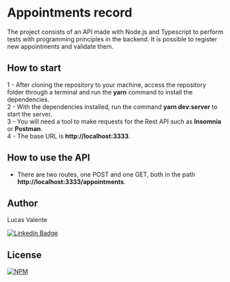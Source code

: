# Appointments record

The project consists of an API made with Node.js and Typescript to perform tests with programming principles in the backend. It is possible to register new appointments and validate them.

## How to start

1 - After cloning the repository to your machine, access the repository folder through a terminal and run the <b>yarn</b> command to install the dependencies.</br>
2 - With the dependencies installed, run the command <b>yarn dev:server</b> to start the server.</br>
3 - You will need a tool to make requests for the Rest API such as <b>Insomnia</b> or <b>Postman</b>.</br>
4 - The base URL is <b>http://localhost:3333</b>.</br>

## How to use the API

- There are two routes, one POST and one GET, both in the path <b>http://localhost:3333/appointments</b>.

## Author 

Lucas Valente

[![Linkedin Badge](https://img.shields.io/badge/-Linkedin-blue?style=flat-square&logo=Linkedin&logoColor=white&&link=https://www.linkedin.com/in/lucas-valentee/)](https://www.linkedin.com/in/lucas-valentee/)

## License

[![NPM](https://img.shields.io/npm/l/react)](https://github.com/lucasvalentee/first-node-project/blob/main/license)
